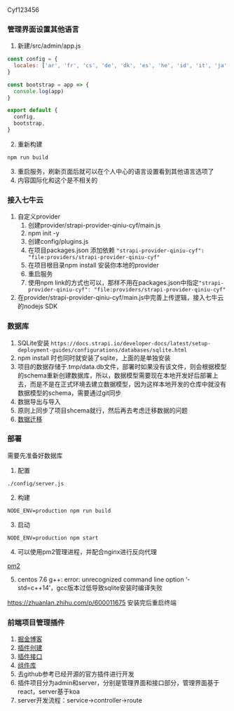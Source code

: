 ###
Cyf123456

### 管理界面设置其他语言
1. 新建/src/admin/app.js
```js
const config = {
  locales: ['ar', 'fr', 'cs', 'de', 'dk', 'es', 'he', 'id', 'it', 'ja', 'ko', 'ms', 'nl', 'no', 'pl', 'pt-BR', 'pt', 'ru', 'sk', 'sv', 'th', 'tr', 'uk', 'vi', 'zh-Hans', 'zh'],
}

const bootstrap = app => {
  console.log(app)
}

export default {
  config,
  bootstrap,
}
```
2. 重新构建
```
npm run build
```
3. 重启服务，刷新页面后就可以在个人中心的语言设置看到其他语言选项了
4. 内容国际化和这个是不相关的

### 接入七牛云
1. 自定义provider
   1. 创建provider/strapi-provider-qiniu-cyf/main.js
   2. npm init -y
   3. 创建config/plugins.js
   4. 在项目packages.json 添加依赖 `"strapi-provider-qiniu-cyf": "file:providers/strapi-provider-qiniu-cyf"`
   5. 在项目根目录npm install 安装你本地的provider
   6. 重启服务
   7. 使用npm link的方式也可以，那样不用在packages.json中指定`"strapi-provider-qiniu-cyf": "file:providers/strapi-provider-qiniu-cyf"`
2. 在provider/strapi-provider-qiniu-cyf/main.js中完善上传逻辑，接入七牛云的nodejs SDK


### 数据库
1. SQLite安装
`https://docs.strapi.io/developer-docs/latest/setup-deployment-guides/configurations/databases/sqlite.html`
2. npm install 时也同时就安装了sqlite，上面的是单独安装
3. 项目的数据存储于.tmp/data.db文件，部署时如果没有该文件，则会根据模型的schema重新创建数据库，所以，数据模型需要现在本地开发好后部署上去，而是不是在正式环境去建立数据模型，因为这样本地开发的仓库中就没有数据模型的schema，需要通过git同步
4. 数据导出与导入
5. 原则上同步了项目shcema就行，然后再去考虑迁移数据的问题
6. [数据迁移](https://docs.strapi.io/developer-docs/latest/developer-resources/database-migrations.html)


### 部署

需要先准备好数据库

1. 配置
```
./config/server.js
```
2. 构建
```
NODE_ENV=production npm run build
```
3. 启动
```
NODE_ENV=production npm start
```

4. 可以使用pm2管理进程，并配合nginx进行反向代理

[pm2](https://docs.strapi.io/developer-docs/latest/setup-deployment-guides/deployment/optional-software/process-manager.html)


5. centos 7.6
g++: error: unrecognized command line option ‘-std=c++14’，gcc版本过低导致sqlite安装时编译失败

https://zhuanlan.zhihu.com/p/600011675
安装完后重启终端

### 前端项目管理插件
1. [掘金博客](https://juejin.cn/post/7127660343408459812)
2. [插件创建](https://docs.strapi.io/developer-docs/latest/development/plugins-development.html#create-a-plugin)
3. [插件接口](https://docs.strapi.io/developer-docs/latest/developer-resources/plugin-api-reference/server.html)
4. [组件库](https://design-system.strapi.io/)
5. 去github参考已经开源的官方插件进行开发
6. 插件项目分为admin和server，分别是管理界面和接口部分，管理界面基于react，server基于koa
7. server开发流程：service->controller->route

